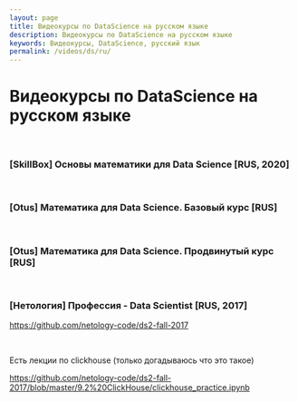 ```yaml
---
layout: page
title: Видеокурсы по DataScience на русском языке
description: Видеокурсы по DataScience на русском языке
keywords: Видеокурсы, DataScience, русский язык
permalink: /videos/ds/ru/
---
```


# Видеокурсы по DataScience на русском языке

<br/>

### [SkillBox] Основы математики для Data Science [RUS, 2020]

<br/>

### [Otus] Математика для Data Science. Базовый курс [RUS]

<br/>

### [Otus] Математика для Data Science. Продвинутый курс [RUS]

<br/>

### [Нетология] Профессия - Data Scientist [RUS, 2017]

https://github.com/netology-code/ds2-fall-2017

<br/>

Есть лекции по clickhouse (только догадываюсь что это такое)

https://github.com/netology-code/ds2-fall-2017/blob/master/9.2%20ClickHouse/clickhouse_practice.ipynb
